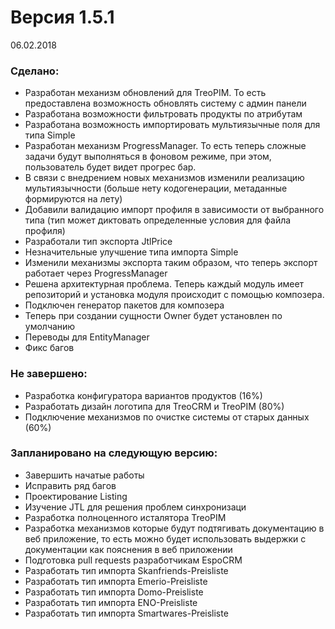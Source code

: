 # Версия 1.5.1 #
06.02.2018

### Сделано: ###
* Разработан механизм обновлений для TreoPIM. То есть предоставлена возможность обновлять систему с админ панели
* Разработана возможности фильтровать продукты по атрибутам
* Разработана возможность импортировать мультиязычные поля для типа Simple
* Разработан механизм ProgressManager. То есть теперь сложные задачи будут выполняться в фоновом режиме, при этом, пользователь будет видет прогрес бар.
* В связи с внедрением новых механизмов изменили реализацию мультиязычности (больше нету кодогенерации, метаданные формируются на лету)
* Добавили валидацию импорт профиля в зависимости от выбранного типа (тип может диктовать определенные условия для файла профиля)
* Разработали тип экспорта JtlPrice
* Незначительные улучшение типа импорта Simple
* Изменили механизмы экспорта таким образом, что теперь экспорт работает через ProgressManager
* Решена архитектурная проблема. Теперь каждый модуль имеет репозиторий и установка модуля происходит с помощью композера.
* Подключен генератор пакетов для композера
* Теперь при создании сущности Owner будет установлен по умолчанию
* Переводы для EntityManager
* Фикс багов

### Не завершено: ###
* Разработка конфигуратора вариантов продуктов (16%)
* Разработать дизайн логотипа для TreoCRM и TreoPIM (80%)
* Подключение механизмов по очистке системы от старых данных (60%)

### Запланировано на следующую версию: ###
* Завершить начатые работы
* Исправить ряд багов
* Проектирование Listing
* Изучение JTL для решения проблем синхронизаци
* Разработка полноценного исталятора TreoPIM
* Разработка механизмов которые будут подтягивать документацию в веб приложение, то есть можно будет использовать выдержки с документации как пояснения в веб приложении
* Подготовка pull requests разработчикам EspoCRM
* Разработать тип импорта Skanfriends-Preisliste
* Разработать тип импорта Emerio-Preisliste
* Разработать тип импорта Domo-Preisliste
* Разработать тип импорта ENO-Preisliste
* Разработать тип импорта Smartwares-Preisliste